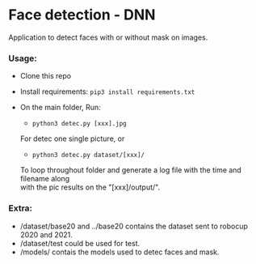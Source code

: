 # Face detection - DNN
Application to detect faces with or without mask on images.
### Usage:
- Clone this repo

- Install requirements: ```pip3 install requirements.txt```

- On the main folder, Run:
  - ```python3 detec.py [xxx].jpg```
  
  For detec one single picture, or
  
  - ```python3 detec.py dataset/[xxx]/```
  
  To loop throughout folder and generate a log file with the time and filename along <br />
  with the pic results on the "[xxx]/output/".
  
### Extra:  
- /dataset/base20 and ../base20  contains the dataset sent to robocup 2020 and 2021.
- /dataset/test could be used for test. 
- /models/ contais the models used to detec faces and mask.
